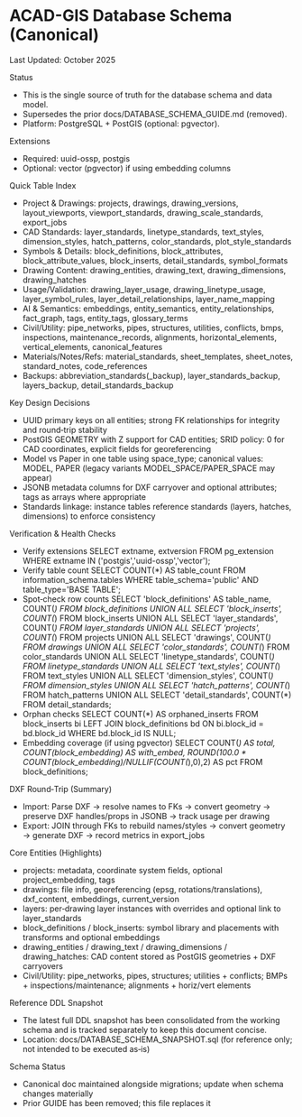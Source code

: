 # ACAD-GIS Database Schema (Canonical)

Last Updated: October 2025

Status
- This is the single source of truth for the database schema and data model.
- Supersedes the prior docs/DATABASE_SCHEMA_GUIDE.md (removed).
- Platform: PostgreSQL + PostGIS (optional: pgvector).

Extensions
- Required: uuid-ossp, postgis
- Optional: vector (pgvector) if using embedding columns

Quick Table Index
- Project & Drawings: projects, drawings, drawing_versions, layout_viewports, viewport_standards, drawing_scale_standards, export_jobs
- CAD Standards: layer_standards, linetype_standards, text_styles, dimension_styles, hatch_patterns, color_standards, plot_style_standards
- Symbols & Details: block_definitions, block_attributes, block_attribute_values, block_inserts, detail_standards, symbol_formats
- Drawing Content: drawing_entities, drawing_text, drawing_dimensions, drawing_hatches
- Usage/Validation: drawing_layer_usage, drawing_linetype_usage, layer_symbol_rules, layer_detail_relationships, layer_name_mapping
- AI & Semantics: embeddings, entity_semantics, entity_relationships, fact_graph, tags, entity_tags, glossary_terms
- Civil/Utility: pipe_networks, pipes, structures, utilities, conflicts, bmps, inspections, maintenance_records, alignments, horizontal_elements, vertical_elements, canonical_features
- Materials/Notes/Refs: material_standards, sheet_templates, sheet_notes, standard_notes, code_references
- Backups: abbreviation_standards(_backup), layer_standards_backup, layers_backup, detail_standards_backup

Key Design Decisions
- UUID primary keys on all entities; strong FK relationships for integrity and round‑trip stability
- PostGIS GEOMETRY with Z support for CAD entities; SRID policy: 0 for CAD coordinates, explicit fields for georeferencing
- Model vs Paper in one table using space_type; canonical values: MODEL, PAPER (legacy variants MODEL_SPACE/PAPER_SPACE may appear)
- JSONB metadata columns for DXF carryover and optional attributes; tags as arrays where appropriate
- Standards linkage: instance tables reference standards (layers, hatches, dimensions) to enforce consistency

Verification & Health Checks
- Verify extensions
  SELECT extname, extversion FROM pg_extension WHERE extname IN ('postgis','uuid-ossp','vector');
- Verify table count
  SELECT COUNT(*) AS table_count FROM information_schema.tables WHERE table_schema='public' AND table_type='BASE TABLE';
- Spot‑check row counts
  SELECT 'block_definitions' AS table_name, COUNT(*) FROM block_definitions
  UNION ALL SELECT 'block_inserts', COUNT(*) FROM block_inserts
  UNION ALL SELECT 'layer_standards', COUNT(*) FROM layer_standards
  UNION ALL SELECT 'projects', COUNT(*) FROM projects
  UNION ALL SELECT 'drawings', COUNT(*) FROM drawings
  UNION ALL SELECT 'color_standards', COUNT(*) FROM color_standards
  UNION ALL SELECT 'linetype_standards', COUNT(*) FROM linetype_standards
  UNION ALL SELECT 'text_styles', COUNT(*) FROM text_styles
  UNION ALL SELECT 'dimension_styles', COUNT(*) FROM dimension_styles
  UNION ALL SELECT 'hatch_patterns', COUNT(*) FROM hatch_patterns
  UNION ALL SELECT 'detail_standards', COUNT(*) FROM detail_standards;
- Orphan checks
  SELECT COUNT(*) AS orphaned_inserts
  FROM block_inserts bi LEFT JOIN block_definitions bd ON bi.block_id = bd.block_id
  WHERE bd.block_id IS NULL;
- Embedding coverage (if using pgvector)
  SELECT COUNT(*) AS total, COUNT(block_embedding) AS with_embed,
         ROUND(100.0 * COUNT(block_embedding)/NULLIF(COUNT(*),0),2) AS pct
  FROM block_definitions;

DXF Round‑Trip (Summary)
- Import: Parse DXF → resolve names to FKs → convert geometry → preserve DXF handles/props in JSONB → track usage per drawing
- Export: JOIN through FKs to rebuild names/styles → convert geometry → generate DXF → record metrics in export_jobs

Core Entities (Highlights)
- projects: metadata, coordinate system fields, optional project_embedding, tags
- drawings: file info, georeferencing (epsg, rotations/translations), dxf_content, embeddings, current_version
- layers: per‑drawing layer instances with overrides and optional link to layer_standards
- block_definitions / block_inserts: symbol library and placements with transforms and optional embeddings
- drawing_entities / drawing_text / drawing_dimensions / drawing_hatches: CAD content stored as PostGIS geometries + DXF carryovers
- Civil/Utility: pipe_networks, pipes, structures; utilities + conflicts; BMPs + inspections/maintenance; alignments + horiz/vert elements

Reference DDL Snapshot
- The latest full DDL snapshot has been consolidated from the working schema and is tracked separately to keep this document concise.
- Location: docs/DATABASE_SCHEMA_SNAPSHOT.sql (for reference only; not intended to be executed as‑is)

Schema Status
- Canonical doc maintained alongside migrations; update when schema changes materially
- Prior GUIDE has been removed; this file replaces it

